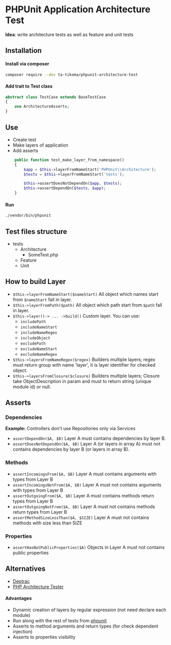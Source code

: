 # PHPUnit Application Architecture Test

**Idea**: write architecture tests as well as feature and unit tests

## Installation

#### Install via composer

```bash
composer require --dev ta-tikoma/phpunit-architecture-test
```

#### Add trait to Test class

```php
abstract class TestCase extends BaseTestCase
{
    use ArchitectureAsserts;
}
```

## Use

- Create test
- Make layers of application
- Add asserts

```php
    public function test_make_layer_from_namespace()
    {
        $app = $this->layerFromNameStart('PHPUnit\\Architecture');
        $tests = $this->layerFromNameStart('tests');

        $this->assertDoesNotDependOn($app, $tests);
        $this->assertDependOn($tests, $app);
    }

```

#### Run
```bash
./vendor/bin/phpunit
```

## Test files structure

- tests
    - Architecture
        - SomeTest.php
    - Feature
    - Unit

## How to build Layer

- `$this->layerFromNameStart($nameStart)` All object which names start from `$nameStart` fall in layer.
- `$this->layerFromPath($path)` All object which path start from `$path` fall in layer.
- `$this->layer()-> ... ->build()` Custom layer. You can use:
    - `includePath`
    - `includeNameStart`
    - `includeNameRegex`
    - `includeObject`
    - `excludePath`
    - `excludeNameStart` 
    - `excludeNameRegex` 
- `$this->layersFromNameRegex($regex)` Builders multiple layers; regex must return group with name 'layer', it is layer identifier for checked object.
- `$this->layersFromClosure($closure)` Builders multiple layers; Closure take ObjectDescription in param and must to return string (unique module id) or null.

## Asserts

### Dependencies

**Example:** Controllers don't use Repositories only via Services

- `assertDependOn($A, $B)` Layer A must contains dependencies by layer B.
- `assertDoesNotDependOn($A, $B)` Layer A (or layers in array A) must not contains dependencies by layer B (or layers in array B).

### Methods 

- `assertIncomingsFrom($A, $B)` Layer A must contains arguments with types from Layer B
- `assertIncomingsNotFrom($A, $B)` Layer A must not contains arguments with types from Layer B
- `assertOutgoingFrom($A, $B)` Layer A must contains methods return types from Layer B
- `assertOutgoingNotFrom($A, $B)` Layer A must not contains methods return types from Layer B
- `assertMethodSizeLessThan($A, $SIZE)` Layer A must not contains methods with size less than SIZE

### Properties

- `assertHasNotPublicProperties($A)` Objects in Layer A must not contains public properties

## Alternatives
- [Deptrac](https://github.com/qossmic/deptrac)
- [PHP Architecture Tester](https://github.com/carlosas/phpat)

#### Advantages
- Dynamic creation of layers by regular expression (not need declare each module)
- Run along with the rest of tests from [phpunit](https://github.com/sebastianbergmann/phpunit)
- Asserts to method arguments and return types (for check dependent injection)
- Asserts to properties visibility
